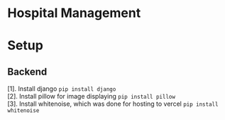 # Hospital Management




# Setup
## Backend
[1]. Install django `pip install django`<br>
[2]. Install pillow for image displaying `pip install pillow`<br>
[3]. Install whitenoise, which was done for hosting to vercel `pip install whitenoise`<br>